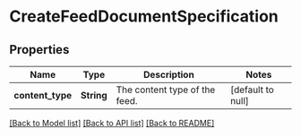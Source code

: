 # CreateFeedDocumentSpecification

## Properties
Name | Type | Description | Notes
------------ | ------------- | ------------- | -------------
**content_type** | **String** | The content type of the feed. | [default to null]

[[Back to Model list]](../README.md#documentation-for-models) [[Back to API list]](../README.md#documentation-for-api-endpoints) [[Back to README]](../README.md)


